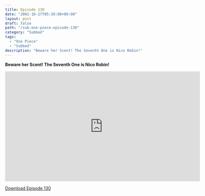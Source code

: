 ```yaml
---
title: Episode 130
date: "2002-10-27T05:30:00+00:00"
layout: post
draft: false
path: "/sub-one-piece-episode-130"
category: "Subbed"
tags:
  - "One Piece"
  - "Subbed"
description: "Beware her Scent! The Seventh One is Nico Robin!"
---
```


**Beware her Scent! The Seventh One is Nico Robin!**

<iframe width="640" height="360" src="https://www.rapidvideo.com/e/FXQDXERWPI" frameborder="0" marginwidth=0 marginheight=0 scrolling=no allowfullscreen></iframe>

<a href="http://ouo.io/qs/eCodkFEQ?s=https://rapidvid.to/d/https://www.rapidvideo.com/e/FXQDXERWPI">Download Episode 130</a>
